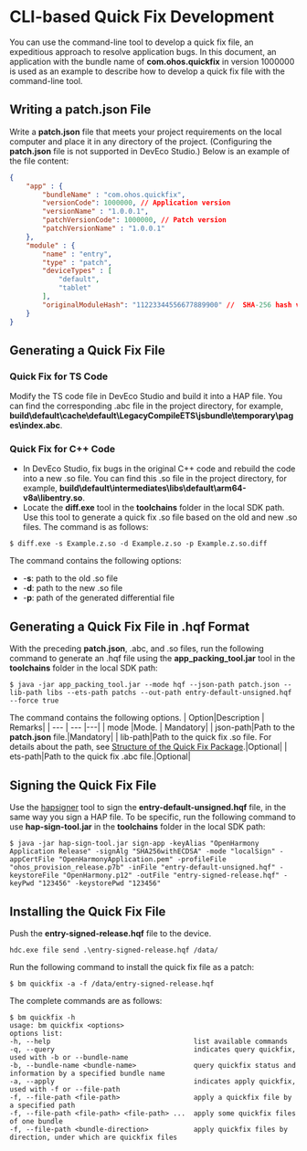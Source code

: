 # CLI-based Quick Fix Development

You can use the command-line tool to develop a quick fix file, an expeditious approach to resolve application bugs. In this document, an application with the bundle name of **com.ohos.quickfix** in version 1000000 is used as an example to describe how to develop a quick fix file with the command-line tool.

## Writing a patch.json File

Write a **patch.json** file that meets your project requirements on the local computer and place it in any directory of the project. (Configuring the **patch.json** file is not supported in DevEco Studio.) Below is an example of the file content:
```json
{
    "app" : {
        "bundleName" : "com.ohos.quickfix",
        "versionCode": 1000000, // Application version
        "versionName" : "1.0.0.1",
        "patchVersionCode": 1000000, // Patch version
        "patchVersionName" : "1.0.0.1"
    },
    "module" : {
        "name" : "entry",
        "type" : "patch",
        "deviceTypes" : [
            "default",
            "tablet"
        ],
        "originalModuleHash": "11223344556677889900" //  SHA-256 hash value of the HAP to be fixed, which can be generated by the SHA-256 hash generator
    }
}
```

## Generating a Quick Fix File
### Quick Fix for TS Code
Modify the TS code file in DevEco Studio and build it into a HAP file. You can find the corresponding .abc file in the project directory, for example, **build\default\cache\default\LegacyCompileETS\jsbundle\temporary\pages\index.abc**.

### Quick Fix for C++ Code

* In DevEco Studio, fix bugs in the original C++ code and rebuild the code into a new .so file. You can find this .so file in the project directory, for example, **build\default\intermediates\libs\default\arm64-v8a\libentry.so**.
* Locate the **diff.exe** tool in the **toolchains** folder in the local SDK path. Use this tool to generate a quick fix .so file based on the old and new .so files. The command is as follows:
```shell
$ diff.exe -s Example.z.so -d Example.z.so -p Example.z.so.diff
```
The command contains the following options:
- -**s**: path to the old .so file
- -**d**: path to the new .so file
- -**p**: path of the generated differential file

## Generating a Quick Fix File in .hqf Format

With the preceding **patch.json**, .abc, and .so files, run the following command to generate an .hqf file using the **app_packing_tool.jar** tool in the **toolchains** folder in the local SDK path:
```shell
$ java -jar app_packing_tool.jar --mode hqf --json-path patch.json --lib-path libs --ets-path patchs --out-path entry-default-unsigned.hqf --force true
```

The command contains the following options.
| Option|Description | Remarks|
| --- | --- |---|
| mode  |Mode. | Mandatory|
| json-path|Path to the **patch.json** file.|Mandatory|
| lib-path|Path to the quick fix .so file. For details about the path, see [Structure of the Quick Fix Package](quickfix-principles.md#structure-of-the-quick-fix-package).|Optional|
| ets-path|Path to the quick fix .abc file.|Optional|

## Signing the Quick Fix File

Use the [hapsigner](../security/hapsigntool-guidelines.md) tool to sign the **entry-default-unsigned.hqf** file, in the same way you sign a HAP file. To be specific, run the following command to use **hap-sign-tool.jar** in the **toolchains** folder in the local SDK path:

```shell
$ java -jar hap-sign-tool.jar sign-app -keyAlias "OpenHarmony Application Release" -signAlg "SHA256withECDSA" -mode "localSign" -appCertFile "OpenHarmonyApplication.pem" -profileFile "ohos_provision_release.p7b" -inFile "entry-default-unsigned.hqf" -keystoreFile "OpenHarmony.p12" -outFile "entry-signed-release.hqf" -keyPwd "123456" -keystorePwd "123456"
```

## Installing the Quick Fix File

Push the **entry-signed-release.hqf** file to the device.
```shell
hdc.exe file send .\entry-signed-release.hqf /data/
```

Run the following command to install the quick fix file as a patch:
```shell
$ bm quickfix -a -f /data/entry-signed-release.hqf
```

The complete commands are as follows:
```
$ bm quickfix -h
usage: bm quickfix <options>
options list:
-h, --help                                   list available commands
-q, --query                                  indicates query quickfix, used with -b or --bundle-name
-b, --bundle-name <bundle-name>              query quickfix status and information by a specified bundle name
-a, --apply                                  indicates apply quickfix, used with -f or --file-path
-f, --file-path <file-path>                  apply a quickfix file by a specified path
-f, --file-path <file-path> <file-path> ...  apply some quickfix files of one bundle
-f, --file-path <bundle-direction>           apply quickfix files by direction, under which are quickfix files
```

